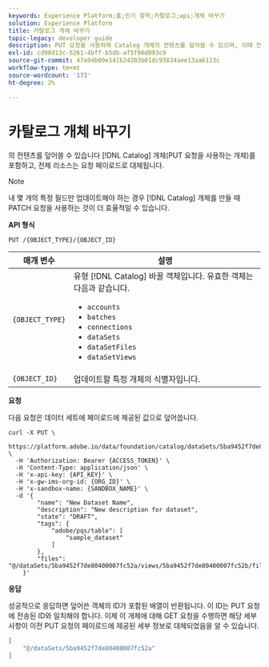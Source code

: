 ```yaml
---
keywords: Experience Platform;홈;인기 항목;카탈로그;api;개체 바꾸기
solution: Experience Platform
title: 카탈로그 개체 바꾸기
topic-legacy: developer guide
description: PUT 요청을 사용하여 Catalog 개체의 컨텐츠를 덮어쓸 수 있으며, 이때 전체 리소스는 요청 페이로드로 대체됩니다.
exl-id: cd98d13c-5261-4bff-b5db-af5f06d093c9
source-git-commit: 47a94b00e141b24203b01dc93834aee13aa6113c
workflow-type: tm+mt
source-wordcount: '173'
ht-degree: 2%

---
```


# 카탈로그 개체 바꾸기

의 컨텐츠를 덮어쓸 수 있습니다 [!DNL Catalog] 개체(PUT 요청을 사용하는 개체)를 포함하고, 전체 리소스는 요청 페이로드로 대체됩니다.

>[!NOTE]
>
>내 몇 개의 특정 필드만 업데이트해야 하는 경우 [!DNL Catalog] 개체를 만들 때 PATCH 요청을 사용하는 것이 더 효율적일 수 있습니다.

**API 형식**

```http
PUT /{OBJECT_TYPE}/{OBJECT_ID}
```

| 매개 변수 | 설명 |
| --- | --- |
| `{OBJECT_TYPE}` | 유형 [!DNL Catalog] 바꿀 객체입니다. 유효한 객체는 다음과 같습니다. <ul><li>`accounts`</li><li>`batches`</li><li>`connections`</li><li>`dataSets`</li><li>`dataSetFiles`</li><li>`dataSetViews`</li></ul> |
| `{OBJECT_ID}` | 업데이트할 특정 개체의 식별자입니다. |

**요청**

다음 요청은 데이터 세트에 페이로드에 제공된 값으로 덮어씁니다.

```shell
curl -X PUT \
  https://platform.adobe.io/data/foundation/catalog/dataSets/5ba9452f7de80400007fc52a \
  -H 'Authorization: Bearer {ACCESS_TOKEN}' \
  -H 'Content-Type: application/json' \
  -H 'x-api-key: {API_KEY}' \
  -H 'x-gw-ims-org-id: {ORG_ID}' \
  -H 'x-sandbox-name: {SANDBOX_NAME}' \
  -d '{
        "name": "New Dataset Name",
        "description": "New description for dataset",
        "state": "DRAFT",
        "tags": {
            "adobe/pqs/table": [
                "sample_dataset"
            ]
        },
        "files": "@/dataSets/5ba9452f7de80400007fc52a/views/5ba9452f7de80400007fc52b/files"
    }'
```

**응답**

성공적으로 응답하면 덮어쓴 객체의 ID가 포함된 배열이 반환됩니다. 이 ID는 PUT 요청에 전송된 ID와 일치해야 합니다. 이제 이 개체에 대해 GET 요청을 수행하면 해당 세부 사항이 이전 PUT 요청의 페이로드에 제공된 세부 정보로 대체되었음을 알 수 있습니다.

```json
[
    "@/dataSets/5ba9452f7de80400007fc52a"
]
```
